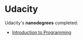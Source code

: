 # Udacity

Udacity's **nanodegrees** completed:
* [Introduction to Programming](https://github.com/pfrazao/udacity-introduction-to-programming)
